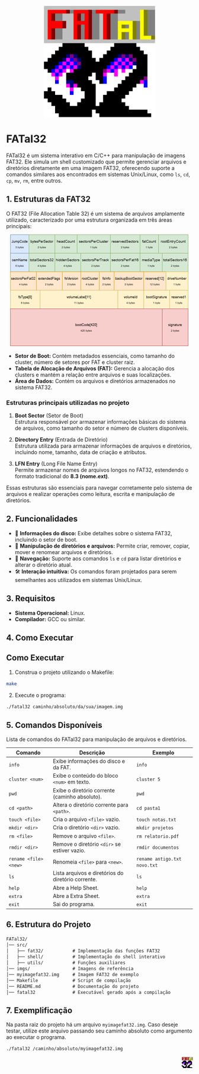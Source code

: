 <p align="center">
  <img src="imgs/img_1.png" alt="FATALES" width=300/>
</p>

# **FATal32** 

FATal32 é um sistema interativo em C/C++ para manipulação de imagens FAT32. Ele simula um shell customizado que permite gerenciar arquivos e diretórios diretamente em uma imagem FAT32, oferecendo suporte a comandos similares aos encontrados em sistemas Unix/Linux, como `ls`, `cd`, `cp`, `mv`, `rm`, entre outros.  

## **1. Estruturas da FAT32**  
O FAT32 (File Allocation Table 32) é um sistema de arquivos amplamente utilizado, caracterizado por uma estrutura organizada em três áreas principais:  

<p align="center">
  <img src="imgs/Struct_BootSector_FATal32.png" alt="FATALES" width=482/>
</p>

- **Setor de Boot:** Contém metadados essenciais, como tamanho do cluster, número de setores por FAT e cluster raiz.  
- **Tabela de Alocação de Arquivos (FAT):** Gerencia a alocação dos clusters e mantém a relação entre arquivos e suas localizações.  
- **Área de Dados:** Contém os arquivos e diretórios armazenados no sistema FAT32.  

### **Estruturas principais utilizadas no projeto**  

1. **Boot Sector** (Setor de Boot)  
   Estrutura responsável por armazenar informações básicas do sistema de arquivos, como tamanho do setor e número de clusters disponíveis.  

2. **Directory Entry** (Entrada de Diretório)  
   Estrutura utilizada para armazenar informações de arquivos e diretórios, incluindo nome, tamanho, data de criação e atributos.  

3. **LFN Entry** (Long File Name Entry)  
   Permite armazenar nomes de arquivos longos no FAT32, estendendo o formato tradicional do **8.3 (nome.ext)**.  

Essas estruturas são essenciais para navegar corretamente pelo sistema de arquivos e realizar operações como leitura, escrita e manipulação de diretórios.  

## **2. Funcionalidades**  
- 📂 **Informações do disco:** Exibe detalhes sobre o sistema FAT32, incluindo o setor de boot.  
- 📌 **Manipulação de diretórios e arquivos:** Permite criar, remover, copiar, mover e renomear arquivos e diretórios.  
- 📖 **Navegação:** Suporte aos comandos `ls` e `cd` para listar diretórios e alterar o diretório atual.  
- 🛠️ **Interação intuitiva:** Os comandos foram projetados para serem semelhantes aos utilizados em sistemas Unix/Linux.  

## **3. Requisitos**  
- **Sistema Operacional:** Linux.  
- **Compilador:** GCC ou similar.  

## **4. Como Executar**  

## Como Executar
1. Construa o projeto utilizando o Makefile:
```bash
make
```
2. Execute o programa:
```bash
./fatal32 caminho/absoluto/da/sua/imagem.img
```
## **5. Comandos Disponíveis**  

Lista de comandos do FATal32 para manipulação de arquivos e diretórios.  

| Comando                | Descrição                                                   | Exemplo                        |
|------------------------|-----------------------------------------------------------|--------------------------------|
| `info`                | Exibe informações do disco e da FAT.                      | `info`                         |
| `cluster <num>`       | Exibe o conteúdo do bloco `<num>` em texto.               | `cluster 5`                    |
| `pwd`                 | Exibe o diretório corrente (caminho absoluto).            | `pwd`                          |
| `cd <path>`           | Altera o diretório corrente para `<path>`.                | `cd pasta1`                    |
| `touch <file>`        | Cria o arquivo `<file>` vazio.                            | `touch notas.txt`              |
| `mkdir <dir>`         | Cria o diretório `<dir>` vazio.                           | `mkdir projetos`               |
| `rm <file>`           | Remove o arquivo `<file>`.                               | `rm relatorio.pdf`             |
| `rmdir <dir>`         | Remove o diretório `<dir>` se estiver vazio.             | `rmdir documentos`             |
| `rename <file> <new>` | Renomeia `<file>` para `<new>`.                          | `rename antigo.txt novo.txt`   |
| `ls`                  | Lista arquivos e diretórios do diretório corrente.       | `ls`                           |
| `help`                | Abre a Help Sheet.                                       | `help`                         |
| `extra`               | Abre a Extra Sheet.                                      | `extra`                        |
| `exit`                | Sai do programa.                                         | `exit`                         |


## **6. Estrutura do Projeto** 
```
FATal32/
│── src/
│   ├── fat32/           # Implementação das funções FAT32
│   ├── shell/           # Implementação do shell interativo
│   ├── utils/           # Funções auxiliares
│── imgs/                # Imagens de referência
│── myimagefat32.img     # Imagem FAT32 de exemplo
│── Makefile             # Script de compilação
│── README.md            # Documentação do projeto
│── fatal32              # Executável gerado após a compilação
```

## **7. Exemplificação**  
Na pasta raiz do projeto há um arquivo `myimagefat32.img`. Caso deseje testar, utilize este arquivo passando seu caminho absoluto como argumento ao executar o programa.  

```bash
./fatal32 /caminho/absoluto/myimagefat32.img
```

<p align="right">  <img src="imgs/icon.png" alt="icon" width=30/></p>

